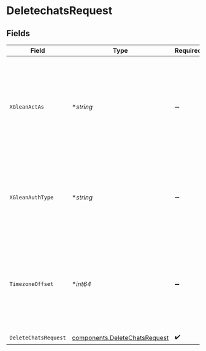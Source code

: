 # DeletechatsRequest


## Fields

| Field                                                                                                                    | Type                                                                                                                     | Required                                                                                                                 | Description                                                                                                              |
| ------------------------------------------------------------------------------------------------------------------------ | ------------------------------------------------------------------------------------------------------------------------ | ------------------------------------------------------------------------------------------------------------------------ | ------------------------------------------------------------------------------------------------------------------------ |
| `XGleanActAs`                                                                                                            | **string*                                                                                                                | :heavy_minus_sign:                                                                                                       | Email address of a user on whose behalf the request is intended to be made (should be non-empty only for global tokens). |
| `XGleanAuthType`                                                                                                         | **string*                                                                                                                | :heavy_minus_sign:                                                                                                       | Auth type being used to access the endpoint (should be non-empty only for global tokens).                                |
| `TimezoneOffset`                                                                                                         | **int64*                                                                                                                 | :heavy_minus_sign:                                                                                                       | The offset of the client's timezone in minutes from UTC. e.g. PDT is -420 because it's 7 hours behind UTC.               |
| `DeleteChatsRequest`                                                                                                     | [components.DeleteChatsRequest](../../models/components/deletechatsrequest.md)                                           | :heavy_check_mark:                                                                                                       | N/A                                                                                                                      |